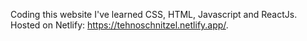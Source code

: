 Coding this website I've learned CSS, HTML, Javascript and ReactJs.
Hosted on Netlify: https://tehnoschnitzel.netlify.app/.

